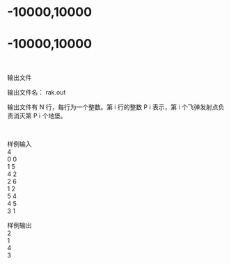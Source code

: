 

# -10000,10000



# -10000,10000


<p>
	<br/>
</p>
<p>
	输出文件
</p>
<p>
	输出文件名： rak.out
</p>
<p>
	输出文件有 N 行，每行为一个整数。第 i 行的整数 P i 表示，第 i 个飞弹发射点负责消灭第 P i 个地堡。
</p>
<p>
	<br/>
</p>
<p>
	样例输入<br/>
4<br/>
0 0<br/>
1 5<br/>
4 2<br/>
2 6<br/>
1 2<br/>
5 4<br/>
4 5<br/>
3 1
</p>
<p>
	样例输出<br/>
2<br/>
1<br/>
4<br/>
3
</p>
